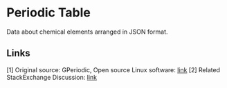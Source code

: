 # Periodic Table

Data about chemical elements arranged in JSON format.

## Links

[1] Original source: GPeriodic, Open source Linux software: [link](http://gperiodic.seul.org/)
[2] Related StackExchange Discussion: [link](https://chemistry.stackexchange.com/questions/2793/where-can-i-find-a-downloadable-spreadsheet-of-element-properties#answer-2794)
